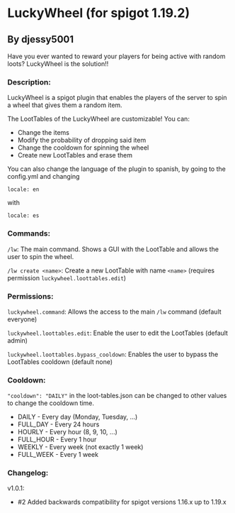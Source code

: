 LuckyWheel (for spigot 1.19.2)
==========
By djessy5001
-------

Have you ever wanted to reward your players for being active with random loots? LuckyWheel is the solution!!

### Description:

LuckyWheel is a spigot plugin that enables the players of the server to spin a wheel
that gives them a random item.

The LootTables of the LuckyWheel are customizable! You can:

- Change the items
- Modify the probability of dropping said item
- Change the cooldown for spinning the wheel
- Create new LootTables and erase them

You can also change the language of the plugin to spanish, by going to the config.yml
and changing

`locale: en`

with

`locale: es`

### Commands:

`/lw`: The main command. Shows a GUI with the LootTable and allows the user to spin the wheel.

`/lw create <name>`: Create a new LootTable with name `<name>` (requires permission `luckywheel.loottables.edit`)

### Permissions:

`luckywheel.command`: Allows the access to the main `/lw` command (default everyone)

`luckywheel.loottables.edit`: Enable the user to edit the LootTables (default admin)

`luckywheel.loottables.bypass_cooldown`: Enables the user to bypass the LootTables cooldown (default none)

### Cooldown:

`"cooldown": "DAILY"` in the loot-tables.json can be changed to other values to change the
cooldown time.

- DAILY - Every day (Monday, Tuesday, ...)
- FULL_DAY - Every 24 hours
- HOURLY - Every hour (8, 9, 10, ...)
- FULL_HOUR - Every 1 hour
- WEEKLY - Every week (not exactly 1 week)
- FULL_WEEK - Every 1 week

### Changelog:

v1.0.1:

- #2 Added backwards compatibility for spigot versions 1.16.x up to 1.19.x
